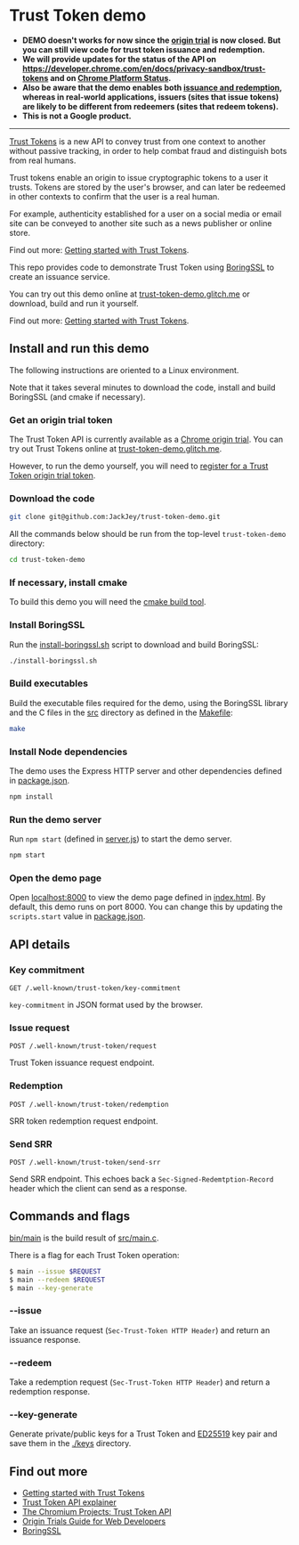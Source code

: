 # Trust Token demo

- **DEMO doesn't works for now since the [origin trial](https://developer.chrome.com/origintrials/#/view_trial/2479231594867458049) is now closed. But you can still view code for trust token issuance and redemption.**
- **We will provide updates for the status of the API on https://developer.chrome.com/en/docs/privacy-sandbox/trust-tokens and on [Chrome Platform Status](https://www.chromestatus.com/feature/5078049450098688).**
- **Also be aware that the demo enables both [issuance and redemption](https://github.com/WICG/trust-token-api#trust-token-issuance), whereas in real-world applications, issuers (sites that issue tokens) are likely to be different from redeemers (sites that redeem tokens).**
- **This is not a Google product.**

---

[Trust Tokens](https://github.com/WICG/trust-token-api) is a new API to convey trust from one context to another without passive tracking, in order to help combat fraud and distinguish bots from real humans.

Trust tokens enable an origin to issue cryptographic tokens to a user it trusts. Tokens are stored by the user's browser, and can later be redeemed in other contexts to confirm that the user is a real human.

For example, authenticity established for a user on a social media or email site can be conveyed to another site such as a news publisher or online store.

Find out more: [Getting started with Trust Tokens](https://web.dev/trust-tokens).

This repo provides code to demonstrate Trust Token using [BoringSSL](https://boringssl.googlesource.com/boringssl/)
to create an issuance service.

You can try out this demo online at [trust-token-demo.glitch.me](https://trust-token-demo.glitch.me/)
or download, build and run it yourself.

Find out more: [Getting started with Trust Tokens](https://web.dev/trust-tokens/).

## Install and run this demo

The following instructions are oriented to a Linux environment.

Note that it takes several minutes to download the code, install and build BoringSSL (and cmake if
necessary).

### Get an origin trial token

The Trust Token API is currently available as a [Chrome origin trial](https://web.dev/origin-trials).
You can try out Trust Tokens online at [trust-token-demo.glitch.me](https://trust-token-demo.glitch.me/).

However, to run the demo yourself, you will need to [register for a Trust Token origin trial token](https://developers.chrome.com/origintrials/#/view_trial/2479231594867458049).

### Download the code

```sh
git clone git@github.com:JackJey/trust-token-demo.git
```

All the commands below should be run from the top-level `trust-token-demo` directory:

```sh
cd trust-token-demo
```

### If necessary, install cmake

To build this demo you will need the [cmake build tool](https://cmake.org/download/).

### Install BoringSSL

Run the [install-boringssl.sh](install-boringssl.sh) script to download and build BoringSSL:

```sh
./install-boringssl.sh
```

### Build executables

Build the executable files required for the demo, using the BoringSSL library and the C files in
the [src](src) directory as defined in the [Makefile](Makefile):

```sh
make
```

### Install Node dependencies

The demo uses the Express HTTP server and other dependencies defined in [package.json](package.json).

```sh
npm install
```

### Run the demo server

Run `npm start` (defined in [server.js](server.js)) to start the demo server.

```sh
npm start
```

### Open the demo page

Open [localhost:8000](http://localhost:8000) to view the demo page defined in [index.html](index.html).
By default, this demo runs on port 8000. You can change this by updating the `scripts.start` value in
[package.json](package.json).

## API details

### Key commitment

```
GET /.well-known/trust-token/key-commitment
```

`key-commitment` in JSON format used by the browser.

### Issue request

```
POST /.well-known/trust-token/request
```

Trust Token issuance request endpoint.

### Redemption

```
POST /.well-known/trust-token/redemption
```

SRR token redemption request endpoint.

### Send SRR

```
POST /.well-known/trust-token/send-srr
```

Send SRR endpoint. This echoes back a `Sec-Signed-Redemtption-Record` header which the client can send
as a response.

## Commands and flags

[bin/main](./bin/main) is the build result of [src/main.c](src/main.c).

There is a flag for each Trust Token operation:

```sh
$ main --issue $REQUEST
$ main --redeem $REQUEST
$ main --key-generate
```

### --issue

Take an issuance request (`Sec-Trust-Token HTTP Header`) and return an issuance response.

### --redeem

Take a redemption request (`Sec-Trust-Token HTTP Header`) and return a redemption response.

### --key-generate

Generate private/public keys for a Trust Token and [ED25519](https://ed25519.cr.yp.to/) key pair
and save them in the [./keys](./keys) directory.

## Find out more

- [Getting started with Trust Tokens](https://web.dev/trust-tokens/)
- [Trust Token API explainer](https://github.com/WICG/trust-token-api)
- [The Chromium Projects: Trust Token API](https://www.chromium.org/updates/trust-token)
- [Origin Trials Guide for Web Developers](https://github.com/GoogleChrome/OriginTrials/blob/gh-pages/developer-guide.md)
- [BoringSSL](https://boringssl.googlesource.com/boringssl/)
